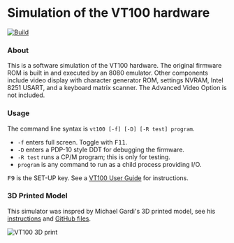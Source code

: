 # Simulation of the VT100 hardware

[![Build](https://github.com/larsbrinkhoff/terminal-simulator/actions/workflows/build.yml/badge.svg)](https://github.com/larsbrinkhoff/terminal-simulator/actions/workflows/build.yml)

### About

This is a software simulation of the VT100 hardware.  The original
firmware ROM is built in and executed by an 8080 emulator.  Other
components include video display with character generator ROM,
settings NVRAM, Intel 8251 USART, and a keyboard matrix scanner.  The
Advanced Video Option is not included.

### Usage

The command line syntax is `vt100 [-f] [-D] [-R test] program`.

- `-f` enters full screen.  Toggle with <kbd>F11</kbd>.
- `-D` enters a PDP-10 style DDT for debugging the firmware.
- `-R test` runs a CP/M program; this is only for testing.
- `program` is any command to run as a child process providing I/O.

<kbd>F9</kbd> is the SET-UP key.  See a [VT100 User
Guide](https://vt100.net/docs/vt100-ug/chapter1.html) for instructions.

### 3D Printed Model

This simulator was inspred by Michael Gardi's 3D printed model, see
his [instructions](https://www.instructables.com/23-Scale-VT100-Terminal-Reproduction/) and [GitHub files](https://github.com/kidmirage/2-3-Scale-VT100-Terminal-Reproduction).

![VT100 3D print](https://user-images.githubusercontent.com/775050/119787447-80022a80-bed1-11eb-859a-4e9bcedda253.jpg)
